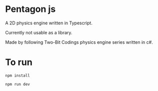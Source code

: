 # Pentagon js

A 2D physics engine written in Typescript.

Currently not usable as a library.

Made by following Two-Bit Codings physics engine series written in c#.

# To run

```shell
npm install
```

```bash
npm run dev
```
